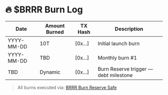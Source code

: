# 🔥 $BRRR Burn Log

| Date       | Amount Burned | TX Hash | Description |
|------------|----------------|---------|-------------|
| YYYY-MM-DD | 10T            | [0x...] | Initial launch burn  
| YYYY-MM-DD | TBD            | [0x...] | Monthly burn #1  
| TBD        | Dynamic        | [0x...] | Burn Reserve trigger — debt milestone

> All burns executed via: [BRRR Burn Reserve Safe](https://safe.global/eth:0x853d73E33184CFf25d6Fc6ceb7AeF0B6E7Ab59C3)

